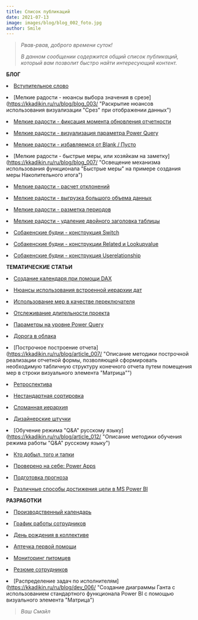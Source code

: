 ```yaml
---
title: Список публикаций
date: 2021-07-13
image: images/blog/blog_002_foto.jpg
author: Smile
---
```


> *Рвав-рвав, доброго времени суток!*
>
> *В данном сообщении содержится общий список публикаций, который вам позволит быстро найти интересующий контент.*
 
**БЛОГ**

**<li>** [Вступительное слово](https://kkadikin.ru/ru/blog/blog_001/)

**<li>** [Мелкие радости - нюансы выбора значения в срезе](https://kkadikin.ru/ru/blog/blog_003/ "Раскрытие нюансов использования визуализации "Срез" при отображении данных")

**<li>** [Мелкие радости - фиксация момента обновления отчетности](https://kkadikin.ru/ru/blog/blog_004/ "Отображение времени обновления отчета")

**<li>** [Мелкие радости - визуализация параметра Power Query](https://kkadikin.ru/ru/blog/blog_005/ "Методика визуализации значений, введенных пользователем в качестве параметров Power Query")

**<li>** [Мелкие радости - избавляемся от Blank / Пусто](https://kkadikin.ru/ru/blog/blog_006/ "Раскрытие нюансов отображения информации при отсутствии значений с учетом наложенного фильтра")

**<li>** [Мелкие радости - быстрые меры, или хозяйкам на заметку](https://kkadikin.ru/ru/blog/blog_007/ "Освещение механизма использования функционала "Быстрые меры" на примере создания меры Накопительного итога")

**<li>** [Мелкие радости - расчет отклонений](https://kkadikin.ru/ru/blog/blog_010/ "Методика построения визуализации данных для анализа отклонений фактических значений от плановых")

**<li>** [Мелкие радости - выгрузка большого объема данных](https://kkadikin.ru/ru/blog/blog_011/ "Описание способа выгрузки в MS Excel массива данных объемом более 150 000 строк")

**<li>** [Мелкие радости - разметка периодов](https://kkadikin.ru/ru/blog/blog_012/ "Описание методики разметки календаря, созданного при помощи DAX, на кастомные периоды")

**<li>** [Мелкие радости - удаление двойного заголовка таблицы](https://kkadikin.ru/ru/blog/blog_014/ "Описание методики трансформации данных в плоскую таблицу")

**<li>** [Собакенские будни - конструкция Switch](https://kkadikin.ru/ru/blog/blog_008/ "Пример использования конструкции Switch в 2-х режимах работы")

**<li>** [Собакенские будни - конструкции Related и Lookupvalue](https://kkadikin.ru/ru/blog/blog_009/ "Пример использования конструкции Related и Lookupvalue")

**<li>** [Собакенские будни - конструкция Userelationship](https://kkadikin.ru/ru/blog/blog_013/ "Пример использования конструкции Userelationship")


**ТЕМАТИЧЕСКИЕ СТАТЬИ**

**<li>** [Создание календаря при помощи DAX](https://kkadikin.ru/ru/blog/article_001/ "Описание нескольких способов создания календаря при помощи DAX")

**<li>** [Нюансы использования встроенной иерархии дат](https://kkadikin.ru/ru/blog/article_002/ "Раскрытие нюансов использования автоматической иерархии дат")

**<li>** [Использование мер в качестве переключателя](https://kkadikin.ru/ru/blog/article_003/ "Описание методики построения меры-переключателя")

**<li>** [Отслеживание длительности проекта](https://kkadikin.ru/ru/blog/article_004/ "Описание методики расчета длительности на примере показателей проекта")

**<li>** [Параметры на уровне Power Query](https://kkadikin.ru/ru/blog/article_005/ "Описание методики использования параметров Power Query")

**<li>** [Дорога в облака](https://kkadikin.ru/ru/blog/article_006/ "Описание процесса установки шлюза Power BI Gateway, а также его исподльзования в службе Power BI Service")

**<li>** [Построчное построение отчета](https://kkadikin.ru/ru/blog/article_007/ "Описание методики построчной реализации отчетной формы, позволяющей сформировать необходимую табличную структуру конечного отчета путем помещения мер в строки визуального элемента "Матрица"")

**<li>** [Ретроспектива](https://kkadikin.ru/ru/blog/article_008/ "Описание методики формирования данных для их анализа с учетом ретроспективы, то есть взгляд в прошлое")

**<li>** [Нестандартная сортировка](https://kkadikin.ru/ru/blog/article_009/)

**<li>** [Сломанная иерархия](https://kkadikin.ru/ru/blog/article_010/ "Описание методики автоматического выравнивания иерархии, и ее дальнейшего схлопывания при визуализации данных на различных уровнях")

**<li>** [Дизайнерские штучки](https://kkadikin.ru/ru/blog/article_011/ "Пример нестандартного подхода при визуализации данных")

**<li>** [Обучение режима "Q&A" русскому языку](https://kkadikin.ru/ru/blog/article_012/ "Описание методики обучения режима работы "Q&A" русскому языку")

**<li>** [Кто добыл, того и тапки](https://kkadikin.ru/ru/blog/article_013/ "Описание процесса получения данных по валютным курсам с использованием параметров Power Query, формирующих динамическую ссылку URL")

**<li>** [Проверено на себе: Power Apps](https://kkadikin.ru/ru/blog/article_014/ "Описание методики построения приложенияна Power Apps от начала до конца")

**<li>** [Подготовка прогноза](https://kkadikin.ru/ru/blog/article_015/ "Описание методики построения прогноза и план-фактного анализа")

**<li>** [Различные способы достижения цели в MS Power BI](https://kkadikin.ru/ru/blog/article_016/ "Демонстрация различных способов получения нужного результата расчетов в Power BI")


**РАЗРАБОТКИ**

**<li>** [Производственный календарь](https://kkadikin.ru/ru/blog/dev_001/ "Производственный календарь компании")

**<li>** [График работы сотрудников](https://kkadikin.ru/ru/blog/dev_002/ "Отчет, предназначенный для анализа данных по отсутствию сотрудников на рабочем месте")

**<li>** [День рождения в коллективе](https://kkadikin.ru/ru/blog/dev_003/ "Отчет, предназначенный для информирования о корпоративных праздниках ответственных лиц")

**<li>** [Аптечка первой помощи](https://kkadikin.ru/ru/blog/dev_004/ "Отчет, предназначенный для анализа данных о наличии в компании необходимых лекарственных препаратов для оказания первой помощи")

**<li>** [Мониторинг питомцев](https://kkadikin.ru/ru/blog/dev_000/ "Отчет, разработанный в рамках социальной инициативы, показывающий статистику потерь или нахождения домашних животных")

**<li>** [Резюме сотрудников](https://kkadikin.ru/ru/blog/dev_005/ "Отчет, предназначенный для внутреннего использования HR-департаментом компании, содержащий основные сведения о сотруднике, а также его резюме, форма которого построена с использованием стандартного функционала Power BI")

**<li>** [Распределение задач по исполнителям](https://kkadikin.ru/ru/blog/dev_006/ "Создание диаграммы Ганта с использованием стандартного функционала Power BI с помощью визуального элемента "Матрица")

> *Ваш Смайл*